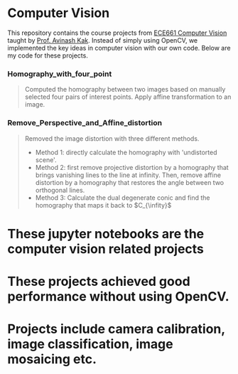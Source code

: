 # Computer Vision
This repository contains the course projects from [ECE661 Computer Vision](https://engineering.purdue.edu/kak/computervision/) taught by [Prof. Avinash Kak](https://engineering.purdue.edu/kak/). Instead of simply using OpenCV, we implemented the key ideas in computer vision with our own code. Below are my code for these projects.   

### Homography_with_four_point
> Computed the homography between two images based on manually selected four pairs of interest points.
> Apply affine transformation to an image.

### Remove_Perspective_and_Affine_distortion
> Removed the image distortion with three different methods.
> - Method 1: directly calculate the homography with 'undistorted scene'.
> - Method 2: first remove projective distortion by a homography that brings vanishing lines to the line at infinity. Then, remove affine distortion by a homography that restores the angle between two orthogonal lines.
> - Method 3: Calculate the dual degenerate conic and find the homography that maps it back to $C_{\infity}$


# These jupyter notebooks are the computer vision related projects

# These projects achieved good performance without using OpenCV.

# Projects include camera calibration, image classification, image mosaicing etc.

